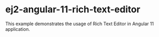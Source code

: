 # ej2-angular-11-rich-text-editor
This example demonstrates the usage of Rich Text Editor in Angular 11 application.
